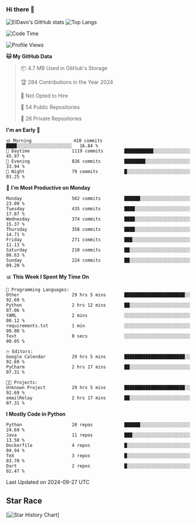 ### Hi there 👋
![ElDavo's GitHub stats](https://github-readme-stats.vercel.app/api?username=ElDavoo&show_icons=true&theme=chartreuse-dark)
![Top Langs](https://github-readme-stats.vercel.app/api/top-langs/?username=ElDavoo&theme=chartreuse-dark&layout=compact)

<!--START_SECTION:waka-->
![Code Time](http://img.shields.io/badge/Code%20Time-1%2C913%20hrs%2028%20mins-blue)

![Profile Views](http://img.shields.io/badge/Profile%20Views-1-blue)

**🐱 My GitHub Data** 

> 📦 4.7 MB Used in GitHub's Storage 
 > 
> 🏆 284 Contributions in the Year 2024
 > 
> 🚫 Not Opted to Hire
 > 
> 📜 54 Public Repositories 
 > 
> 🔑 26 Private Repositories 
 > 
**I'm an Early 🐤** 

```text
🌞 Morning                410 commits         ████░░░░░░░░░░░░░░░░░░░░░   16.84 % 
🌆 Daytime                1119 commits        ███████████░░░░░░░░░░░░░░   45.97 % 
🌃 Evening                826 commits         ████████░░░░░░░░░░░░░░░░░   33.94 % 
🌙 Night                  79 commits          █░░░░░░░░░░░░░░░░░░░░░░░░   03.25 % 
```
📅 **I'm Most Productive on Monday** 

```text
Monday                   562 commits         ██████░░░░░░░░░░░░░░░░░░░   23.09 % 
Tuesday                  435 commits         ████░░░░░░░░░░░░░░░░░░░░░   17.87 % 
Wednesday                374 commits         ████░░░░░░░░░░░░░░░░░░░░░   15.37 % 
Thursday                 358 commits         ████░░░░░░░░░░░░░░░░░░░░░   14.71 % 
Friday                   271 commits         ███░░░░░░░░░░░░░░░░░░░░░░   11.13 % 
Saturday                 210 commits         ██░░░░░░░░░░░░░░░░░░░░░░░   08.63 % 
Sunday                   224 commits         ██░░░░░░░░░░░░░░░░░░░░░░░   09.20 % 
```


📊 **This Week I Spent My Time On** 

```text
💬 Programming Languages: 
Other                    29 hrs 5 mins       ███████████████████████░░   92.69 % 
Python                   2 hrs 12 mins       ██░░░░░░░░░░░░░░░░░░░░░░░   07.06 % 
YAML                     2 mins              ░░░░░░░░░░░░░░░░░░░░░░░░░   00.12 % 
requirements.txt         1 min               ░░░░░░░░░░░░░░░░░░░░░░░░░   00.08 % 
Text                     0 secs              ░░░░░░░░░░░░░░░░░░░░░░░░░   00.05 % 

🔥 Editors: 
Google Calendar          29 hrs 5 mins       ███████████████████████░░   92.69 % 
PyCharm                  2 hrs 17 mins       ██░░░░░░░░░░░░░░░░░░░░░░░   07.31 % 

🐱‍💻 Projects: 
Unknown Project          29 hrs 5 mins       ███████████████████████░░   92.69 % 
emailRelay               2 hrs 17 mins       ██░░░░░░░░░░░░░░░░░░░░░░░   07.31 % 
```

**I Mostly Code in Python** 

```text
Python                   20 repos            ██████░░░░░░░░░░░░░░░░░░░   24.69 % 
Java                     11 repos            ███░░░░░░░░░░░░░░░░░░░░░░   13.58 % 
Dockerfile               4 repos             █░░░░░░░░░░░░░░░░░░░░░░░░   04.94 % 
TeX                      3 repos             █░░░░░░░░░░░░░░░░░░░░░░░░   03.70 % 
Dart                     2 repos             █░░░░░░░░░░░░░░░░░░░░░░░░   02.47 % 
```




 Last Updated on 2024-09-27 UTC
<!--END_SECTION:waka-->

## Star Race

[![Star History Chart](https://api.star-history.com/svg?repos=ElDavoo/WhatsApp-Crypt14-Crypt15-Decrypter,ElDavoo/TuringOS,EliteAndroidApps/WhatsApp-Crypt12-Decrypter,KnugiHK/Whatsapp-Chat-Exporter&type=Date)]
